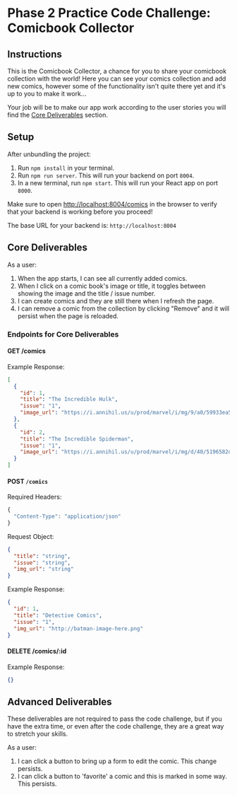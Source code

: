 # Phase 2 Practice Code Challenge: Comicbook Collector

## Instructions

This is the Comicbook Collector, a chance for you to share your comicbook collection with the world! Here you can see your comics collection and add new comics, however some of the functionality isn't quite there yet and it's up to you to make it work...

Your job will be to make our app work according to the user stories you will find the [Core Deliverables](#Core-Deliverables) section.

## Setup

After unbundling the project:

1. Run `npm install` in your terminal.
2. Run `npm run server`. This will run your backend on port `8004`.
3. In a new terminal, run `npm start`. This will run your React app on port `8000`.

Make sure to open [http://localhost:8004/comics](http://localhost:8004/comics) in the browser to verify that your backend is working before you proceed!

The base URL for your backend is: `http://localhost:8004`

## Core Deliverables

As a user:

1. When the app starts, I can see all currently added comics.
2. When I click on a comic book's image or title, it toggles between showing the image and the title / issue number.
3. I can create comics and they are still there when I refresh the page.
4. I can remove a comic from the collection by clicking "Remove" and it will persist when the page is reloaded.

### Endpoints for Core Deliverables

#### GET /comics

Example Response:

```json
[
  {
    "id": 1,
    "title": "The Incredible Hulk",
    "issue": "1",
    "image_url": "https://i.annihil.us/u/prod/marvel/i/mg/9/a0/59933ea5b5c2e/clean.jpg"
  },
  {
    "id": 2,
    "title": "The Incredible Spiderman",
    "issue": "1",
    "image_url": "https://i.annihil.us/u/prod/marvel/i/mg/d/40/5196582d03800/clean.jpg"
  }
]
```

#### POST `/comics`

Required Headers:

```js
{
  "Content-Type": "application/json"
}
```

Request Object:

```json
{
  "title": "string",
  "issue": "string",
  "img_url": "string"
}
```

Example Response:

```json
{
  "id": 1,
  "title": "Detective Comics",
  "issue": "1",
  "img_url": "http://batman-image-here.png"
}
```

#### DELETE /comics/:id

Example Response:

```json
{}
```

## Advanced Deliverables

These deliverables are not required to pass the code challenge, but if you have the extra time, or even after the code challenge, they are a great way to stretch your skills.

As a user:

1. I can click a button to bring up a form to edit the comic. This change persists.
2. I can click a button to 'favorite' a comic and this is marked in some way. This persists.
